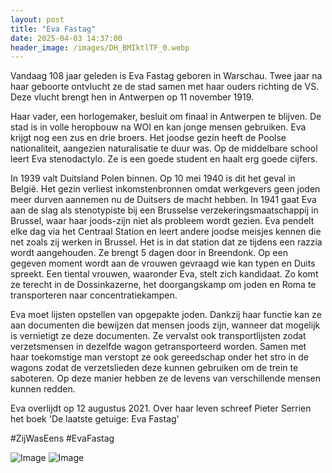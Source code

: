 ```yaml
---
layout: post
title: "Eva Fastag"
date: 2025-04-03 14:37:00
header_image: /images/DH_BMIktlTF_0.webp
---
```


Vandaag 108 jaar geleden is Eva Fastag geboren in Warschau. Twee jaar na haar geboorte ontvlucht ze de stad samen met haar ouders richting de VS. Deze vlucht brengt hen in Antwerpen op 11 november 1919.

Haar vader, een horlogemaker, besluit om finaal in Antwerpen te blijven. De stad is in volle heropbouw na WOI en kan jonge mensen gebruiken. Eva krijgt nog een zus en drie broers. Het joodse gezin heeft de Poolse nationaliteit, aangezien naturalisatie te duur was. Op de middelbare school leert Eva stenodactylo. Ze is een goede student en haalt erg goede cijfers.

In 1939 valt Duitsland Polen binnen. Op 10 mei 1940 is dit het geval in België. Het gezin verliest inkomstenbronnen omdat werkgevers geen joden meer durven aannemen nu de Duitsers de macht hebben. In 1941 gaat Eva aan de slag als stenotypiste bij een Brusselse verzekeringsmaatschappij in Brussel, waar haar joods-zijn niet als probleem wordt gezien. Eva pendelt elke dag via het Centraal Station en leert andere joodse meisjes kennen die net zoals zij werken in Brussel. Het is in dat station dat ze tijdens een razzia wordt aangehouden. Ze brengt 5 dagen door in Breendonk. Op een gegeven moment wordt aan de vrouwen gevraagd wie kan typen en Duits spreekt. Een tiental vrouwen, waaronder Eva, stelt zich kandidaat. Zo komt ze terecht in de Dossinkazerne, het doorgangskamp om joden en Roma te transporteren naar concentratiekampen.

Eva moet lijsten opstellen van opgepakte joden. Dankzij haar functie kan ze aan documenten die bewijzen dat mensen joods zijn, wanneer dat mogelijk is vernietigt ze deze documenten. Ze vervalst ook transportlijsten zodat verzetsmensen in dezelfde wagon getransporteerd worden. Samen met haar toekomstige man verstopt ze ook gereedschap onder het stro in de wagons zodat de verzetslieden deze kunnen gebruiken om de trein te saboteren. Op deze manier hebben ze de levens van verschillende mensen kunnen redden. 

Eva overlijdt op 12 augustus 2021. Over haar leven schreef Pieter Serrien het boek 'De laatste getuige: Eva Fastag'

#ZijWasEens #EvaFastag

![Image](/zij.was.eens/images/DH_BMIktlTF_0.webp)
![Image](/zij.was.eens/images/DH_BMIktlTF_1.webp)
